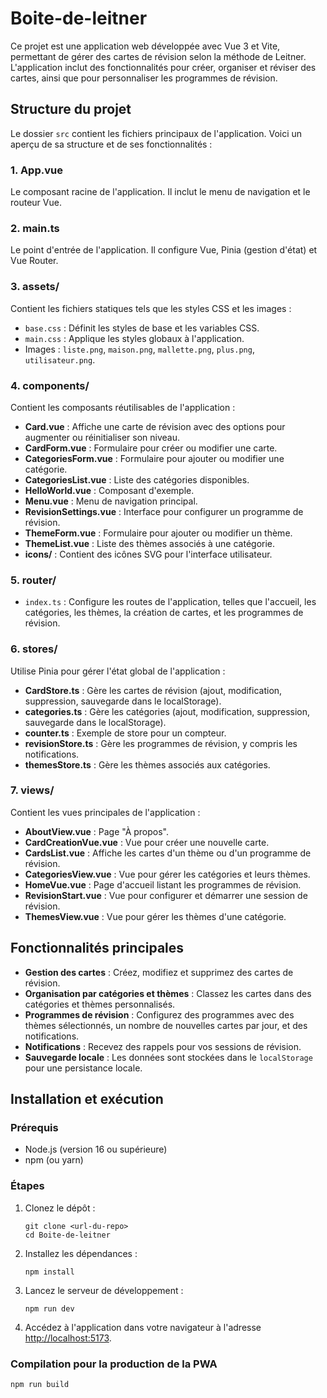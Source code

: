 # Boite-de-leitner

Ce projet est une application web développée avec Vue 3 et Vite, permettant de gérer des cartes de révision selon la méthode de Leitner. L'application inclut des fonctionnalités pour créer, organiser et réviser des cartes, ainsi que pour personnaliser les programmes de révision.

## Structure du projet

Le dossier `src` contient les fichiers principaux de l'application. Voici un aperçu de sa structure et de ses fonctionnalités :

### 1. **App.vue**
Le composant racine de l'application. Il inclut le menu de navigation et le routeur Vue.

### 2. **main.ts**
Le point d'entrée de l'application. Il configure Vue, Pinia (gestion d'état) et Vue Router.

### 3. **assets/**
Contient les fichiers statiques tels que les styles CSS et les images :
- `base.css` : Définit les styles de base et les variables CSS.
- `main.css` : Applique les styles globaux à l'application.
- Images : `liste.png`, `maison.png`, `mallette.png`, `plus.png`, `utilisateur.png`.

### 4. **components/**
Contient les composants réutilisables de l'application :
- **Card.vue** : Affiche une carte de révision avec des options pour augmenter ou réinitialiser son niveau.
- **CardForm.vue** : Formulaire pour créer ou modifier une carte.
- **CategoriesForm.vue** : Formulaire pour ajouter ou modifier une catégorie.
- **CategoriesList.vue** : Liste des catégories disponibles.
- **HelloWorld.vue** : Composant d'exemple.
- **Menu.vue** : Menu de navigation principal.
- **RevisionSettings.vue** : Interface pour configurer un programme de révision.
- **ThemeForm.vue** : Formulaire pour ajouter ou modifier un thème.
- **ThemeList.vue** : Liste des thèmes associés à une catégorie.
- **icons/** : Contient des icônes SVG pour l'interface utilisateur.

### 5. **router/**
- `index.ts` : Configure les routes de l'application, telles que l'accueil, les catégories, les thèmes, la création de cartes, et les programmes de révision.

### 6. **stores/**
Utilise Pinia pour gérer l'état global de l'application :
- **CardStore.ts** : Gère les cartes de révision (ajout, modification, suppression, sauvegarde dans le localStorage).
- **categories.ts** : Gère les catégories (ajout, modification, suppression, sauvegarde dans le localStorage).
- **counter.ts** : Exemple de store pour un compteur.
- **revisionStore.ts** : Gère les programmes de révision, y compris les notifications.
- **themesStore.ts** : Gère les thèmes associés aux catégories.

### 7. **views/**
Contient les vues principales de l'application :
- **AboutView.vue** : Page "À propos".
- **CardCreationVue.vue** : Vue pour créer une nouvelle carte.
- **CardsList.vue** : Affiche les cartes d'un thème ou d'un programme de révision.
- **CategoriesView.vue** : Vue pour gérer les catégories et leurs thèmes.
- **HomeVue.vue** : Page d'accueil listant les programmes de révision.
- **RevisionStart.vue** : Vue pour configurer et démarrer une session de révision.
- **ThemesView.vue** : Vue pour gérer les thèmes d'une catégorie.

## Fonctionnalités principales

- **Gestion des cartes** : Créez, modifiez et supprimez des cartes de révision.
- **Organisation par catégories et thèmes** : Classez les cartes dans des catégories et thèmes personnalisés.
- **Programmes de révision** : Configurez des programmes avec des thèmes sélectionnés, un nombre de nouvelles cartes par jour, et des notifications.
- **Notifications** : Recevez des rappels pour vos sessions de révision.
- **Sauvegarde locale** : Les données sont stockées dans le `localStorage` pour une persistance locale.

## Installation et exécution

### Prérequis
- Node.js (version 16 ou supérieure)
- npm (ou yarn)

### Étapes

1. Clonez le dépôt :
   ```
   git clone <url-du-repo>
   cd Boite-de-leitner
   ```

2. Installez les dépendances :
   ```
   npm install
   ```

3. Lancez le serveur de développement :
   ```
   npm run dev
   ```

4. Accédez à l'application dans votre navigateur à l'adresse [http://localhost:5173](http://localhost:5173).

### Compilation pour la production de la PWA
   ```
   npm run build
   ```

